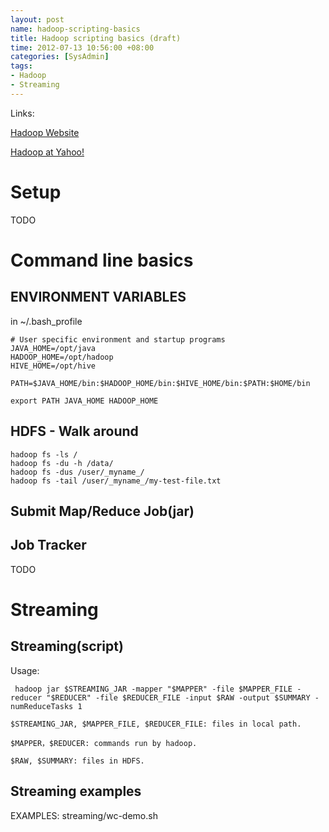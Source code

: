 ```yaml
---
layout: post
name: hadoop-scripting-basics
title: Hadoop scripting basics (draft)
time: 2012-07-13 10:56:00 +08:00
categories: [SysAdmin]
tags:
- Hadoop
- Streaming
---
```


Links:

[Hadoop Website](http://hadoop.apache.org/)

[Hadoop at Yahoo!](http://www.slideshare.net/acarlos1000/hadoop-basics-presentation)

Setup
======

TODO

Command line basics
======

ENVIRONMENT VARIABLES
------

in ~/.bash_profile

    # User specific environment and startup programs
    JAVA_HOME=/opt/java
    HADOOP_HOME=/opt/hadoop
    HIVE_HOME=/opt/hive
    
    PATH=$JAVA_HOME/bin:$HADOOP_HOME/bin:$HIVE_HOME/bin:$PATH:$HOME/bin
    
    export PATH JAVA_HOME HADOOP_HOME


HDFS - Walk around
------

    hadoop fs -ls /
    hadoop fs -du -h /data/
    hadoop fs -dus /user/_myname_/
    hadoop fs -tail /user/_myname_/my-test-file.txt

Submit Map/Reduce Job(jar)
------

Job Tracker
------

TODO

Streaming
======
Streaming(script)
------

Usage:

     hadoop jar $STREAMING_JAR -mapper "$MAPPER" -file $MAPPER_FILE -reducer "$REDUCER" -file $REDUCER_FILE -input $RAW -output $SUMMARY -numReduceTasks 1

    $STREAMING_JAR, $MAPPER_FILE, $REDUCER_FILE: files in local path.

    $MAPPER，$REDUCER: commands run by hadoop.

    $RAW, $SUMMARY: files in HDFS.

Streaming examples
------
EXAMPLES: streaming/wc-demo.sh
